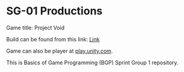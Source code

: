 # SG-01 Productions

Game title: Project Void

Build can be found from this link: [Link](https://kantola.eu/files/projectvoid.zip)

Game can also be player at [play.unity.com](https://play.unity.com/mg/other/project-void-sprint-week-project).

This is Basics of Game Programming (BGP) Sprint Group 1 repository.
